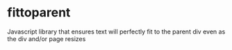# fittoparent
Javascript library that ensures text will perfectly fit to the parent div even as the div and/or page resizes
